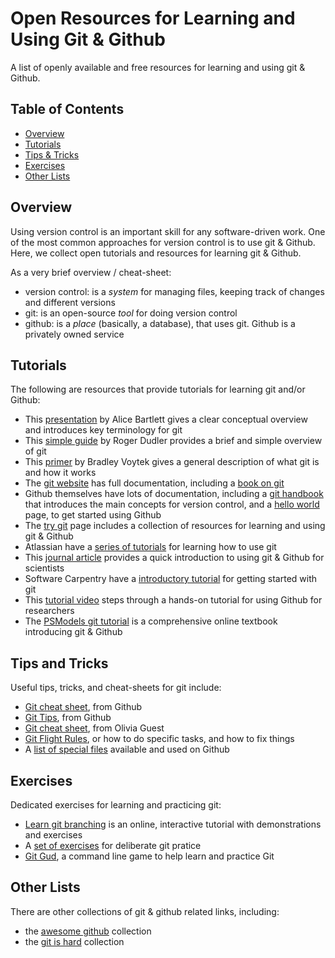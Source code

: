 # Open Resources for Learning and Using Git & Github

A list of openly available and free resources for learning and using git & Github.

## Table of Contents

- [Overview](#overview)
- [Tutorials](#tutorials)
- [Tips & Tricks](#tips-and-tricks)
- [Exercises](#exercises)
- [Other Lists](#other-lists)

## Overview

Using version control is an important skill for any software-driven work. 
One of the most common approaches for version control is to use git & Github. 
Here, we collect open tutorials and resources for learning git & Github. 

As a very brief overview / cheat-sheet:
- version control: is a _system_ for managing files, keeping track of changes and different versions
- git: is an open-source _tool_ for doing version control
- github: is a _place_ (basically, a database), that uses git. Github is a privately owned service

## Tutorials

The following are resources that provide tutorials for learning git and/or Github:

- This [presentation](https://speakerdeck.com/alicebartlett/git-for-humans?slide=1) by Alice Bartlett gives a clear conceptual overview and introduces key terminology for git
- This [simple guide](https://rogerdudler.github.io/git-guide/) by Roger Dudler provides a brief and simple overview of git
- This [primer](https://voyteklab.com/git/git-primer/) by Bradley Voytek gives a general description of what git is and how it works
- The [git website](https://git-scm.com) has full documentation, including a [book on git](https://git-scm.com/book/)
- Github themselves have lots of documentation, including a [git handbook](https://guides.github.com/introduction/git-handbook/) that introduces the main concepts for version control, and a [hello world](https://guides.github.com/activities/hello-world/) page, to get started using Github
- The [try git](https://try.github.io) page includes a collection of resources for learning and using git & Github
- Atlassian have a [series of tutorials](https://www.atlassian.com/git/tutorials) for learning how to use git
- This [journal article](https://dx.doi.org/10.1371/journal.pcbi.1004668) provides a quick introduction to using git & Github for scientists
- Software Carpentry have a [introductory tutorial](http://swcarpentry.github.io/git-novice/) for getting started with git
- This [tutorial video](https://www.youtube.com/watch?v=6OkOmPqumWo) steps through a hands-on tutorial for using Github for researchers
- The [PSModels git tutorial](https://pslmodels.github.io/Git-Tutorial/) is a comprehensive online textbook introducing git & Github

## Tips and Tricks

Useful tips, tricks, and cheat-sheets for git include:

- [Git cheat sheet](https://education.github.com/git-cheat-sheet-education.pdf), from Github
- [Git Tips](https://github.com/git-tips/tips), from Github
- [Git cheat sheet](https://neuroplausible.com/github), from Olivia Guest
- [Git Flight Rules](https://github.com/k88hudson/git-flight-rules), or how to do specific tasks, and how to fix things
- A [list of special files](https://github.com/kmindi/special-files-in-repository-root) available and used on Github

## Exercises

Dedicated exercises for learning and practicing git:

- [Learn git branching](https://learngitbranching.js.org/) is an online, interactive tutorial with demonstrations and exercises
- A [set of exercises](https://github.com/eficode-academy/git-katas) for deliberate git pratice
- [Git Gud](https://github.com/benthayer/git-gud), a command line game to help learn and practice Git

## Other Lists

There are other collections of git & github related links, including:
- the [awesome github](https://github.com/phillipadsmith/awesome-github) collection
- the [git is hard](https://github.com/Nezteb/Git_Is_Hard) collection
